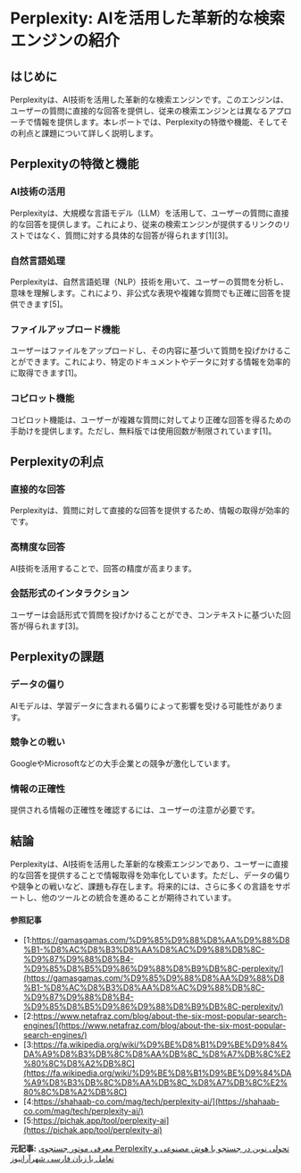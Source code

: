 # Perplexity: AIを活用した革新的な検索エンジンの紹介

## はじめに

Perplexityは、AI技術を活用した革新的な検索エンジンです。このエンジンは、ユーザーの質問に直接的な回答を提供し、従来の検索エンジンとは異なるアプローチで情報を提供します。本レポートでは、Perplexityの特徴や機能、そしてその利点と課題について詳しく説明します。

## Perplexityの特徴と機能

### **AI技術の活用**

Perplexityは、大規模な言語モデル（LLM）を活用して、ユーザーの質問に直接的な回答を提供します。これにより、従来の検索エンジンが提供するリンクのリストではなく、質問に対する具体的な回答が得られます[1][3]。

### **自然言語処理**

Perplexityは、自然言語処理（NLP）技術を用いて、ユーザーの質問を分析し、意味を理解します。これにより、非公式な表現や複雑な質問でも正確に回答を提供できます[5]。

### **ファイルアップロード機能**

ユーザーはファイルをアップロードし、その内容に基づいて質問を投げかけることができます。これにより、特定のドキュメントやデータに対する情報を効率的に取得できます[1]。

### **コピロット機能**

コピロット機能は、ユーザーが複雑な質問に対してより正確な回答を得るための手助けを提供します。ただし、無料版では使用回数が制限されています[1]。

## Perplexityの利点

### **直接的な回答**

Perplexityは、質問に対して直接的な回答を提供するため、情報の取得が効率的です。

### **高精度な回答**

AI技術を活用することで、回答の精度が高まります。

### **会話形式のインタラクション**

ユーザーは会話形式で質問を投げかけることができ、コンテキストに基づいた回答が得られます[3]。

## Perplexityの課題

### **データの偏り**

AIモデルは、学習データに含まれる偏りによって影響を受ける可能性があります。

### **競争との戦い**

GoogleやMicrosoftなどの大手企業との競争が激化しています。

### **情報の正確性**

提供される情報の正確性を確認するには、ユーザーの注意が必要です。

## 結論

Perplexityは、AI技術を活用した革新的な検索エンジンであり、ユーザーに直接的な回答を提供することで情報取得を効率化しています。ただし、データの偏りや競争との戦いなど、課題も存在します。将来的には、さらに多くの言語をサポートし、他のツールとの統合を進めることが期待されています。

#### 参照記事
- [1:https://gamasgamas.com/%D9%85%D9%88%D8%AA%D9%88%D8%B1-%D8%AC%D8%B3%D8%AA%D8%AC%D9%88%DB%8C-%D9%87%D9%88%D8%B4-%D9%85%D8%B5%D9%86%D9%88%D8%B9%DB%8C-perplexity/](https://gamasgamas.com/%D9%85%D9%88%D8%AA%D9%88%D8%B1-%D8%AC%D8%B3%D8%AA%D8%AC%D9%88%DB%8C-%D9%87%D9%88%D8%B4-%D9%85%D8%B5%D9%86%D9%88%D8%B9%DB%8C-perplexity/)
- [2:https://www.netafraz.com/blog/about-the-six-most-popular-search-engines/](https://www.netafraz.com/blog/about-the-six-most-popular-search-engines/)
- [3:https://fa.wikipedia.org/wiki/%D9%BE%D8%B1%D9%BE%D9%84%DA%A9%D8%B3%DB%8C%D8%AA%DB%8C_%D8%A7%DB%8C%E2%80%8C%D8%A2%DB%8C](https://fa.wikipedia.org/wiki/%D9%BE%D8%B1%D9%BE%D9%84%DA%A9%D8%B3%DB%8C%D8%AA%DB%8C_%D8%A7%DB%8C%E2%80%8C%D8%A2%DB%8C)
- [4:https://shahaab-co.com/mag/tech/perplexity-ai/](https://shahaab-co.com/mag/tech/perplexity-ai/)
- [5:https://pichak.app/tool/perplexity-ai](https://pichak.app/tool/perplexity-ai)


**元記事:** [معرفی موتور جستجوی Perplexity تحولی نوین در جستجو با هوش مصنوعی و تعامل با زبان فارسی شهرآرانیوز ](https://shahraranews.ir/fa/news/316544/معرفی-موتور-جستجوی-perplexity-|-تحولی-نوین-در-جستجو-با-هوش-مصنوعی-و-تعامل-با-زبان-فارسی)